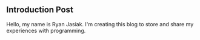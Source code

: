 ## Introduction Post

Hello, my name is Ryan Jasiak. I'm creating this blog to store and share my experiences with programming.
